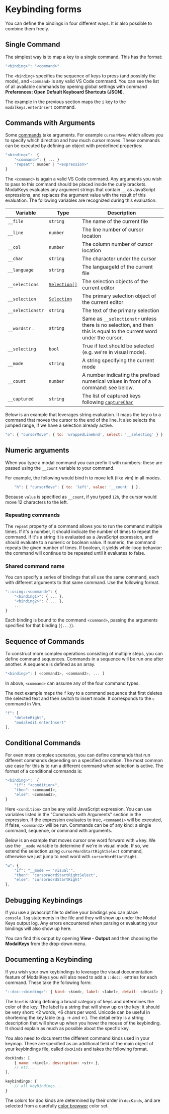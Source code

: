 # Keybinding forms

You can define the bindings in four different ways. It is also possible to
combine them freely.

## Single Command

The simplest way is to map a key to a single command. This has the format:

```js
"<binding>": "<command>"
```

The `<binding>` specifies the sequence of keys to press (and possibly the mode),
and `<command>` is any valid VS Code command. You can see the list of all
available commands by opening global settings with command **Preferences: Open
Default Keyboard Shortcuts (JSON)**.

The example in the previous section maps the `i` key to the
`modalkeys.enterInsert` command.

## Commands with Arguments

Some [commands](https://code.visualstudio.com/api/references/commands#commands) take arguments. For example `cursorMove` which allows you
to specify which direction and how much cursor moves. These commands can be
executed by defining an object with predefined properties:

```js
"<binding>":  {
    "<command>": { ... }
    "repeat": number | "<expression>"
}
```

The `<command>` is again a valid VS Code command. Any arguments you wish to pass
to this command should be placed inside the curly brackets. ModalKeys evaluates
any argument strings that contain `__` as JavaScript expressions, and replaces the argument value with the result of this evaluation. The following
variables are recognized during this evaluation.

| Variable        | Type       | Description
| --------------- | ---------- | -------------------------------------------------
| `__file`        | `string`   | The name of the current file
| `__line`        | `number`   | The line number of cursor location
| `__col`         | `number`   | The column number of cursor location
| `__char`        | `string`   | The character under the cursor
| `__language`    | `string`   | The languageId of the current file
| `__selections`  | [`Selection[]`](https://code.visualstudio.com/api/references/vscode-api#Selection) | The selection objects of the current editor
| `__selection`   | [`Selection`](https://code.visualstudio.com/api/references/vscode-api#Selection)  | The primary selection object of the current editor
| `__selectionstr` | `string`  | The text of the primary selection
| `__wordstr` .    | `string`  | Same as `__selectionstr` unless there is no selection, and then this is equal to the current word under the cursor.
| `__selecting`    | `bool`    | True if text should be selected (e.g. we're in visual mode).
| `__mode`        | `string`    | A string specifying the current mode
| `__count`       | `number`   | A number indicating the prefixed numerical values in front of a command: see below.
| `__captured`    | `string`   | The list of captured keys following [`captureChar`](./commands.html#capturing-keys)

Below is an example that leverages string evaluation. It maps the key <key>o</key> to a command that moves the cursor to the
end of the line. It also selects the jumped range, if we have a selection already active.

```js
"o": { "cursorMove": { to: 'wrappedLineEnd', select: '__selecting' } },
```

## Numeric arguments

When you type a modal command you can prefix it with numbers: these are passed using the
`__count` variable to your command.

For example, the following would bind h to move left (like vim) in all modes.

```js
    "h": { "cursorMove": { to: 'left', value: '__count' } },
```

Because `value` is specified as `__count`, if you typed `12h`, the cursor would
move 12 characters to the left.

### Repeating commands

The `repeat` property of a command allows you to run the command multiple times. If it's a number, it should indicate the number of times to repeat the command. If it's a string it is evaluated as a JavaScript expression, and should evaluate to a numeric or boolean value. If numeric, the command repeats the given number of times. If boolean, it yields while-loop behavior: the command will continue to be repeated until it evaluates to false.

### Shared command name

You can specify a series of bindings that all use the same command, each with different arguments to that same command. Use the following format.

```js
"::using::<command>": {
    "<binding1>": { ... },
    "<binding2>": { ... },
    ...
}
```

Each binding is bound to the command `<command>`, passing the arguments specified for that binding (`{...}`).

## Sequence of Commands

To construct more complex operations consisting of multiple steps, you can
define command sequences. Commands in a sequence will be run one after another.
A sequence is defined as an array.
```js
"<binding>": [ <command1>, <command2>, ... ]
```
In above, `<command>` can assume any of the four command types.

The next example maps the `f` key to a command sequence that first deletes the
selected text and then switch to insert mode. It corresponds to the `c` command
in Vim.
```js
"f": [
    "deleteRight",
    "modaledit.enterInsert"
],
```

## Conditional Commands

For even more complex scenarios, you can define commands that run different
commands depending on a specified condition. The most common use case for this
is to run a different command when selection is active. The format of a
conditional commands is:

```js
"<binding>":  {
    "if": "<condition>",
    "then": <command1>,
    "else": <command2>,
}
```

Here `<condition>` can be any valid JavaScript expression. You can use variables
listed in the "Commands with Arguments" section in the expression. If the
expression evaluates to true, `<command1>` will be executed, if false,
`<command2>` will be run. Commands can be of any kind: a single command,
sequence, or command with arguments.

Below is an example that moves cursor one word forward with `w` key. We use
the `__mode` variable to determine if we're in visual mode. If so, we
extend the selection using `cursorWordStartRightSelect` command, otherwise we
just jump to next word with `cursorWordStartRight`.
```js
"w": {
    "if": "__mode == 'visual'",
    "then": "cursorWordStartRightSelect",
    "else": "cursorWordStartRight"
},
```

## Debugging Keybindings

If you use a javascript file to define your bindings you can place `console.log`
statements in the file and they will show up under the Modal Keys output log.
Any errors encountered when parsing or evaluating your bindings will also show
up here.

You can find this output by opening **View - Output** and then choosing the
**ModalKeys** from the drop-down menu.

## Documenting a Keybinding

If you wish your own keybindings to leverage the visual documentation feature of ModalKeys you will also need to add a `::doc::` entries for each command.
These take the following form:

```js
"::doc::<binding>": { kind: <kind>, label: <label>, detail: <detail> }
```

The `kind` is string defining a broad category of keys and determines the color of the key. The label is a string that will show up on the key: it should be very short: &lt;2 words, &lt;6 chars per word. Unicode can be useful in shortening the key lable (e.g. → and ←). The detail entry is a string description that will show up when you hover the mouse of the keybinding. It should explain as much as possible about the specfic key.

You also need to document the different command kinds used in your keymap. These are specified as an additional field of the main object of your keybindings file, called `docKinds` and takes the following format.

```js
docKinds: [
    { name: <kind1>, description: <str> },
    // etc...
],

keybindings: {
    // all keybindings...
}
```

The colors for doc kinds are determined by their order in `docKinds`, and are selected from a carefully [color brewwer](https://colorbrewer2.org/#type=sequential&scheme=BuGn&n=3) color set.